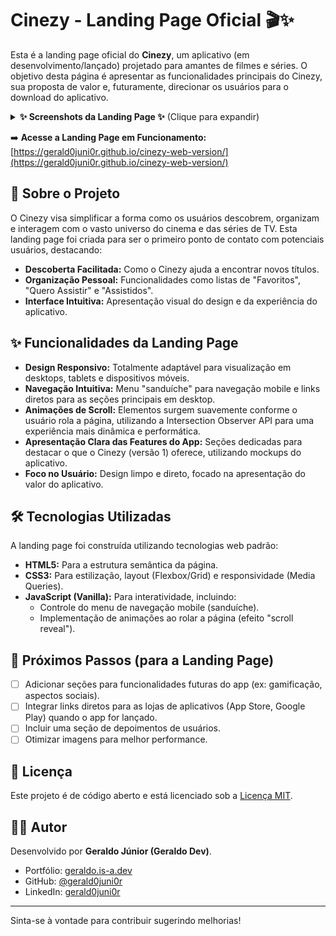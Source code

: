 # Cinezy - Landing Page Oficial 🎬✨

Esta é a landing page oficial do **Cinezy**, um aplicativo (em desenvolvimento/lançado) projetado para amantes de filmes e séries. O objetivo desta página é apresentar as funcionalidades principais do Cinezy, sua proposta de valor e, futuramente, direcionar os usuários para o download do aplicativo.

<details>
  <summary><strong>✨ Screenshots da Landing Page ✨</strong> (Clique para expandir)</summary>
  
  <br> <!-- Pequeno espaço -->

  <p align="center">
    <img src="https://github.com/user-attachments/assets/e6bed772-fedf-4a0d-bca6-0eae2e6fdd40" alt="Hero Section" width="400">
  </p>
  <p align="center">
    <img src="https://github.com/user-attachments/assets/674935eb-dbcb-4d3b-b005-7c1a29778f54" alt="Features Section" width="400">
  </p>

</details>

➡️ **Acesse a Landing Page em Funcionamento:** [https://gerald0juni0r.github.io/cinezy-web-version/](https://gerald0juni0r.github.io/cinezy-web-version/)

## 🚀 Sobre o Projeto

O Cinezy visa simplificar a forma como os usuários descobrem, organizam e interagem com o vasto universo do cinema e das séries de TV. Esta landing page foi criada para ser o primeiro ponto de contato com potenciais usuários, destacando:

*   **Descoberta Facilitada:** Como o Cinezy ajuda a encontrar novos títulos.
*   **Organização Pessoal:** Funcionalidades como listas de "Favoritos", "Quero Assistir" e "Assistidos".
*   **Interface Intuitiva:** Apresentação visual do design e da experiência do aplicativo.

## ✨ Funcionalidades da Landing Page

*   **Design Responsivo:** Totalmente adaptável para visualização em desktops, tablets e dispositivos móveis.
*   **Navegação Intuitiva:** Menu "sanduíche" para navegação mobile e links diretos para as seções principais em desktop.
*   **Animações de Scroll:** Elementos surgem suavemente conforme o usuário rola a página, utilizando a Intersection Observer API para uma experiência mais dinâmica e performática.
*   **Apresentação Clara das Features do App:** Seções dedicadas para destacar o que o Cinezy (versão 1) oferece, utilizando mockups do aplicativo.
*   **Foco no Usuário:** Design limpo e direto, focado na apresentação do valor do aplicativo.

## 🛠️ Tecnologias Utilizadas

A landing page foi construída utilizando tecnologias web padrão:

*   **HTML5:** Para a estrutura semântica da página.
*   **CSS3:** Para estilização, layout (Flexbox/Grid) e responsividade (Media Queries).
*   **JavaScript (Vanilla):** Para interatividade, incluindo:
    *   Controle do menu de navegação mobile (sanduíche).
    *   Implementação de animações ao rolar a página (efeito "scroll reveal").

## 🎯 Próximos Passos (para a Landing Page)

*   [ ] Adicionar seções para funcionalidades futuras do app (ex: gamificação, aspectos sociais).
*   [ ] Integrar links diretos para as lojas de aplicativos (App Store, Google Play) quando o app for lançado.
*   [ ] Incluir uma seção de depoimentos de usuários.
*   [ ] Otimizar imagens para melhor performance.

## 📝 Licença

Este projeto é de código aberto e está licenciado sob a [Licença MIT](LICENSE).
<!-- Considere adicionar um arquivo `LICENSE` ao seu repositório se ainda não tiver. Você pode gerar um facilmente no GitHub ou usar um template padrão MIT). -->

## 👨‍💻 Autor

Desenvolvido por **Geraldo Júnior (Geraldo Dev)**.

*   Portfólio: [geraldo.is-a.dev](https://geraldo.is-a.dev/)
*   GitHub: [@gerald0juni0r](https://github.com/gerald0juni0r)
*   LinkedIn: [gerald0juni0r](https://www.linkedin.com/in/gerald0juni0r/)

---

Sinta-se à vontade para contribuir sugerindo melhorias!

